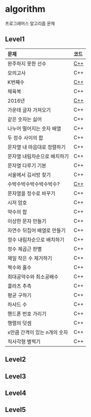 # algorithm
프로그래머스 알고리즘 문제

## Level1

|문제|코드|
|:-------------|:-------------|
|완주하지 못한 선수|[C++](https://github.com/ambacc244/algorithm/tree/master/level1/완주하지_못한_선수.cpp)|
|모의고사|C++|
|K번째수|[C++](https://github.com/ambacc244/algorithm/tree/master/level1/K번째수.cpp)|
|체육복|C++|
|2016년|[C++](https://github.com/ambacc244/algorithm/tree/master/level1/2016.cpp)|
|가운데 글자 가져오기|C++|
|같은 숫자는 싫어|C++|
|나누어 떨어지는 숫자 배열|C++|
|두 정수 사이의 합|C++|
|문자열 내 마음대로 정렬하기|C++|
|문자열 내림차순으로 배치하기|C++|
|문자열 다루기 기본|C++|
|서울에서 김서방 찾기|C++|
|수박수박수박수박수박수?|[C++](https://github.com/ambacc244/algorithm/tree/master/level1/수박수박수박수박수박수?.cpp)|
|문자열을 정수로 바꾸기|C++|
|시저 암호|C++|
|약수의 합|C++|
|이상한 문자 만들기|C++|
|자연수 뒤집어 배열로 만들기|C++|
|정수 내림차순으로 배치하기|C++|
|정수 제곱근 판별|C++|
|제일 작은 수 제거하기|C++|
|짝수와 홀수|C++|
|최대공약수와 최소공배수|C++|
|콜라츠 추측|C++|
|평균 구하기|C++|
|하샤드 수|C++|
|핸드폰 번호 가리기|C++|
|행렬의 덧셈|C++|
|x만큼 간격이 있는 n개의 숫자|C++|
|직사각형 별찍기|C++|


## Level2


## Level3


## Level4


## Level5
